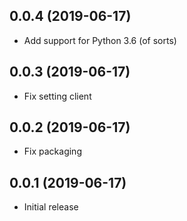 ## 0.0.4 (2019-06-17)

- Add support for Python 3.6 (of sorts)

## 0.0.3 (2019-06-17)

- Fix setting client

## 0.0.2 (2019-06-17)

- Fix packaging

## 0.0.1 (2019-06-17)

- Initial release
